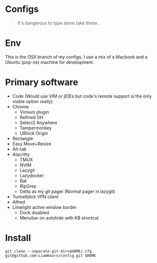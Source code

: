 # Configs
> It's dangerous to type alone take these..

# Env
This is the OSX branch of my configs.
I use a mix of a Macbook and a Ubuntu (pop-os) machine for development.

# Primary software
 - Code (Would use VIM or jIDEs but code's remote support is the only viable option really)
 - Chrome
   - Vimium plugin
   - Refined GH
   - Select2 Anywhere
   - Tampermonkey
   - UBlock Origin
 - Rectangle
 - Easy Move+Resize
 - Alt-tab
 - Alacritty
   - TMUX
   - NVIM
   - Lazygit
   - Lazydocker
   - Bat
   - RipGrep
   - Delta as my git pager (Normal pager in lazygit)
 - Tunnelblick VPN client
 - Alfred
 - Limelight active window border
   - Dock disabled
   - Menubar on autohide with KB shortcut

# Install
```fish
git clone --separate-git-dir=$HOME/.cfg git@github.com:LiamKearn/config.git $HOME
```

